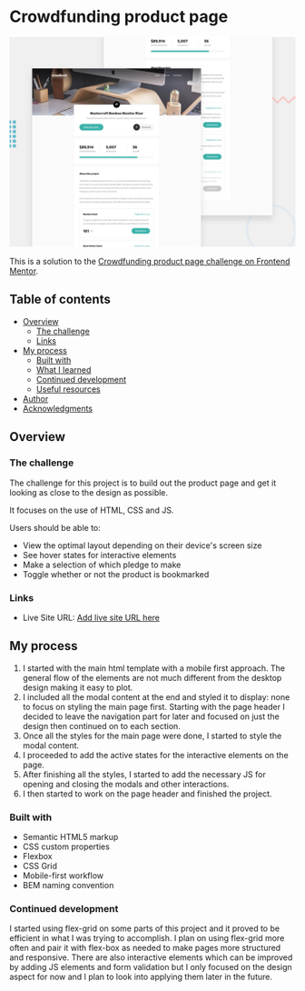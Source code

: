 # Crowdfunding product page

![Design preview for the Crowdfunding product page coding challenge](./design/desktop-preview.jpg)

This is a solution to the [Crowdfunding product page challenge on Frontend Mentor](https://www.frontendmentor.io/challenges/crowdfunding-product-page-7uvcZe7ZR).

## Table of contents

- [Overview](#overview)
  - [The challenge](#the-challenge)
  - [Links](#links)
- [My process](#my-process)
  - [Built with](#built-with)
  - [What I learned](#what-i-learned)
  - [Continued development](#continued-development)
  - [Useful resources](#useful-resources)
- [Author](#author)
- [Acknowledgments](#acknowledgments)

## Overview

### The challenge

The challenge for this project is to build out the product page and get it looking as close to the design as possible.

It focuses on the use of HTML, CSS and JS.

Users should be able to:

- View the optimal layout depending on their device's screen size
- See hover states for interactive elements
- Make a selection of which pledge to make
- Toggle whether or not the product is bookmarked

### Links

- Live Site URL: [Add live site URL here](https://aflamiano-std.github.io/crowdfunding-product-page-main/)

## My process
1. I started with the main html template with a mobile first approach. The general flow of the elements are not much different from the desktop design making it easy to plot.
2. I included all the modal content at the end and styled it to display: none to focus on styling the main page first. Starting with the page header I decided to leave the navigation part for later and focused on just the design then continued on to each section.
3. Once all the styles for the main page were done, I started to style the modal content.
4. I proceeded to add the active states for the interactive elements on the page.
5. After finishing all the styles, I started to add the necessary JS for opening and closing the modals and other interactions.
6. I then started to work on the page header and finished the project.

### Built with

- Semantic HTML5 markup
- CSS custom properties
- Flexbox
- CSS Grid
- Mobile-first workflow
- BEM naming convention

### Continued development

I started using flex-grid on some parts of this project and it proved to be efficient in what I was trying to accomplish. I plan on using flex-grid more often and pair it with flex-box as needed to make pages more structured and responsive. There are also interactive elements which can be improved by adding JS elements and form validation but I only focused on the design aspect for now and I plan to look into applying them later in the future.
